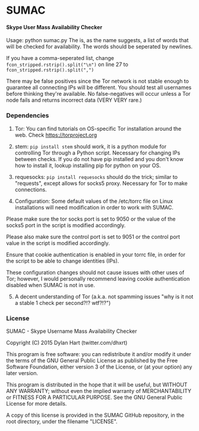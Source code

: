 # SUMAC
#### Skype User Mass Availability Checker

Usage: python sumac.py <wordlist>
The <wordlist> is, as the name suggests, a list of words that will be checked for availability.
The words should be seperated by newlines.

If you have a comma-seperated list, change `fcon_stripped.rstrip().split("\n")` on line 27 to `fcon_stripped.rstrip().split(",")`

There may be false positives since the Tor network is not stable enough to guarantee all connecting IPs will be different. You should test all usernames before thinking they're available. No false-negatives will occur unless a Tor node fails and returns incorrect data (VERY VERY rare.)

### Dependencies

1. Tor: You can find tutorials on OS-specific Tor installation around the web. Check https://torproject.org

2. stem: `pip install stem` should work, it is a python module for controlling Tor through a Python script. Necessary for changing IPs between checks. If you do not have pip installed and you don't know how to install it, lookup installing pip for python on your OS.

3. requesocks: `pip install requesocks` should do the trick; similar to "requests", except allows for socks5 proxy. Necessary for Tor to make connections.

4. Configuration: Some default values of the /etc/torrc file on Linux installations will need modification in order to work with SUMAC.

Please make sure the tor socks port is set to 9050 or the value of the socks5 port in the script is modified accordingly.

Please also make sure the control port is set to 9051 or the control port value in the script is modified accordingly.

Ensure that cookie authentication is enabled in your torrc file, in order for the script to be able to change identities (IPs).

These configuration changes should not cause issues with other uses of Tor; however, I would personally recommend leaving cookie authentication disabled when SUMAC is not in use.

5. A decent understanding of Tor (a.k.a. not spamming issues "why is it not a stable 1 check per second?!? wtf?!?")

### License

SUMAC - Skype Username Mass Availability Checker

Copyright (C) 2015  Dylan Hart (twitter.com/dhxrt)

This program is free software: you can redistribute it and/or modify
it under the terms of the GNU General Public License as published by
the Free Software Foundation, either version 3 of the License, or
(at your option) any later version.

This program is distributed in the hope that it will be useful,
but WITHOUT ANY WARRANTY; without even the implied warranty of
MERCHANTABILITY or FITNESS FOR A PARTICULAR PURPOSE.  See the
GNU General Public License for more details.

A copy of this license is provided in the SUMAC GitHub
repository, in the root directory, under the filename "LICENSE".
